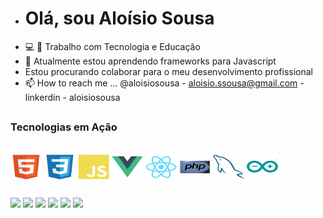 - <h1> Olá, sou Aloísio Sousa</h1>
- 💻  📖 Trabalho com Tecnologia e Educação
- 🌱 Atualmente estou aprendendo frameworks para Javascript
- Estou procurando colaborar  para o meu desenvolvimento profissional
- 📫 How to reach me ... @aloisiosousa - aloisio.ssousa@gmail.com - linkerdin - aloisiosousa
##

<h3>Tecnologias em Ação</h3>
<div style="display: inline_block"><br>
  
  <img align="center" alt="Alo-HTML" height="40" width="50" src="https://raw.githubusercontent.com/devicons/devicon/master/icons/html5/html5-original.svg">
  <img align="center" alt="Alo-CSS" height="40" width="50" src="https://raw.githubusercontent.com/devicons/devicon/master/icons/css3/css3-original.svg">
  <img align="center" alt="Alo-Js" height="40" width="50" src="https://raw.githubusercontent.com/devicons/devicon/master/icons/javascript/javascript-plain.svg">
  <img align="center" alt="Alo-React" height="40" width="50" src="https://raw.githubusercontent.com/devicons/devicon/master/icons/vuejs/vuejs-original.svg">
  <img align="center" alt="Alo-React" height="40" width="50" src="https://raw.githubusercontent.com/devicons/devicon/master/icons/react/react-original.svg">
  <img align="center" alt="Alo-CSS" height="40" width="50" src="https://raw.githubusercontent.com/devicons/devicon/master/icons/php/php-original.svg">
  <img align="center" alt="Alo-CSS" height="40" width="50" src="https://raw.githubusercontent.com/devicons/devicon/master/icons/mysql/mysql-original.svg">
  <img align="center" alt="Alo-CSS" height="40" width="50" src="https://raw.githubusercontent.com/devicons/devicon/master/icons/arduino/arduino-original.svg">
  
</div>

##
<div> 
  <a href="https://www.youtube.com/channel/UC_-uuuZbY0AAt9CViNzvc-Q" target="_blank"><img src="https://img.shields.io/badge/YouTube-FF0000?style=for-the-badge&logo=youtube&logoColor=white" target="_blank"></a>
  <a href="https://instagram.com/aloisiosousa" target="_blank"><img src="https://img.shields.io/badge/-Instagram-%23E4405F?style=for-the-badge&logo=instagram&logoColor=white" target="_blank"></a>
 	<a href="https://www.twitch.tv/aloisiosousa" target="_blank"><img src="https://img.shields.io/badge/Twitch-9146FF?style=for-the-badge&logo=twitch&logoColor=white" target="_blank"></a>
 <a href="https://discord.gg/pDbY76q8Qf" target="_blank"><img src="https://img.shields.io/badge/Discord-7289DA?style=for-the-badge&logo=discord&logoColor=white" target="_blank"></a> 
  <a href = "mailto:aloisio.ssousa@gmail.com"><img src="https://img.shields.io/badge/-Gmail-%23333?style=for-the-badge&logo=gmail&logoColor=white" target="_blank"></a>
  <a href="https://www.linkedin.com/in/aloisio-sousa-988518009/" target="_blank"><img src="https://img.shields.io/badge/-LinkedIn-%230077B5?style=for-the-badge&logo=linkedin&logoColor=white" target="_blank"></a> 
 
</div>

<!---
aloisiossousa/aloisiossousa is a ✨ special ✨ repository because its `README.md` (this file) appears on your GitHub profile.
You can click the Preview link to take a look at your changes.
--->
